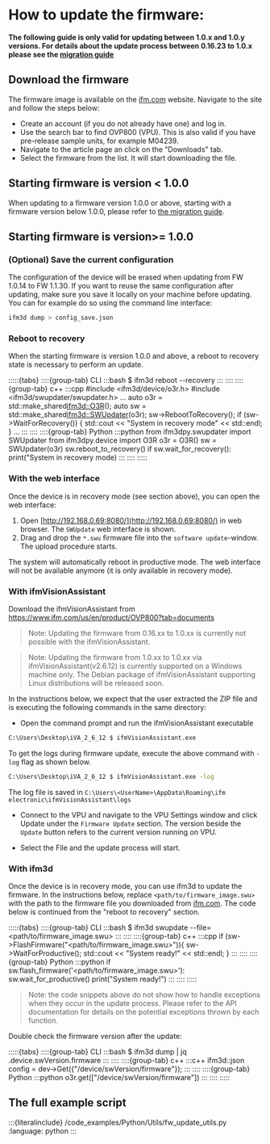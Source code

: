 # How to update the firmware:

**The following guide is only valid for updating between 1.0.x and 1.0.y versions. For details about the update process between 0.16.23 to 1.0.x please see the [migration guide](../Firmware/ReleaseNotes/FW_1.0.x/FW_1.0.x_migration_guide.md)**


## Download the firmware
The firmware image is available on the [ifm.com](https://www.ifm.com/) website. Navigate to the site and follow the steps below:
- Create an account (if you do not already have one) and log in.
- Use the search bar to find OVP800 (VPU). This is also valid if you have pre-release sample units, for example M04239.
- Navigate to the article page an click on the "Downloads" tab.
- Select the firmware from the list. It will start downloading the file.

## Starting firmware is version < 1.0.0
When updating to a firmware version 1.0.0 or above, starting with a firmware version below 1.0.0, please refer to [the migration guide](../Firmware/ReleaseNotes/FW_1.0.x/FW_1.0.x_migration_guide.md).
## Starting firmware is version>= 1.0.0

### (Optional) Save the current configuration
The configuration of the device will be erased when updating from FW 1.0.14 to FW 1.1.30. If you want to reuse the same configuration after updating, make sure you save it locally on your machine before updating.
You can for example do so using the command line interface:
```bash
ifm3d dump > config_save.json
```
### Reboot to recovery
When the starting firmware is version 1.0.0 and above, a reboot to recovery state is necessary to perform an update.

:::::{tabs}
::::{group-tab} CLI
:::bash
$ ifm3d reboot --recovery
:::
::::
::::{group-tab} c++
:::cpp
#include <ifm3d/device/o3r.h>
#include <ifm3d/swupdater/swupdater.h>
...
auto o3r = std::make_shared<ifm3d::O3R>();
auto sw = std::make_shared<ifm3d::SWUpdater>(o3r);
sw->RebootToRecovery();
if (sw->WaitForRecovery()) {
    std::cout << "System in recovery mode" << std::endl;
}
...
:::
::::
::::{group-tab} Python
:::python
from ifm3dpy.swupdater import SWUpdater
from ifm3dpy.device import O3R
o3r = O3R()
sw = SWUpdater(o3r)
sw.reboot_to_recovery()
if sw.wait_for_recovery():
    print("System in recovery mode)
:::
::::
:::::

### With the web interface

Once the device is in recovery mode (see section above), you can open the web interface:

1. Open [http://192.168.0.69:8080/](http://192.168.0.69:8080/) in web browser. The `SWUpdate` web interface is shown.
2. Drag and drop the `*.swu` firmware file into the `software update`-window. The upload procedure starts.

The system will automatically reboot in productive mode. The web interface will not be available anymore (it is only available in recovery mode).

### With ifmVisionAssistant

Download the ifmVisionAssistant from https://www.ifm.com/us/en/product/OVP800?tab=documents

>Note: Updating the firmware from 0.16.xx to 1.0.xx is currently not possible with the ifmVisionAssistant.

>Note: Updating the firmware from 1.0.xx to 1.0.xx via ifmVisionAssistant(v2.6.12) is currently supported on a Windows machine only. The Debian package of ifmVisionAssistant supporting Linux distributions will be released soon.

In the instructions below, we expect that the user extracted the ZIP file and is executing the following commands in the same directory:

- Open the command prompt and run the ifmVisionAssistant executable
```sh
C:\Users\Desktop\iVA_2_6_12 $ ifmVisionAssistant.exe
```
To get the logs during firmware update, execute the above command with `-log` flag as shown below.
```sh
C:\Users\Desktop\iVA_2_6_12 $ ifmVisionAssistant.exe -log
```
The log file is saved in `C:\Users\<UserName>\AppData\Roaming\ifm electronic\ifmVisionAssistant\logs`

- Connect to the VPU and navigate to the VPU Settings window and click Update under the `Firmware Update` section. The version beside the `Update` button refers to the current version running on VPU.

- Select the File and the update process will start.

### With ifm3d

Once the device is in recovery mode, you can use ifm3d to update the firmware.
In the instructions below, replace `<path/to/firmware_image.swu>` with the path to the firmware file you downloaded from [ifm.com](https://www.ifm.com/).
The code below is continued from the "reboot to recovery" section.

:::::{tabs}
::::{group-tab} CLI
:::bash
$ ifm3d swupdate --file=<path/to/firmware_image.swu>
:::
::::
::::{group-tab} c++
:::cpp
if (sw->FlashFirmware("<path/to/firmware_image.swu>")){
    sw->WaitForProductive();
    std::cout << "System ready!" << std::endl;
}
:::
::::
::::{group-tab} Python
:::python
if sw.flash_firmware('<path/to/firmware_image.swu>'):
    sw.wait_for_productive()
    print("System ready!")
:::
::::
:::::
> Note: the code snippets above do not show how to handle exceptions when they occur in the update process.
> Please refer to the API documentation for details on the potential exceptions thrown by each function.

Double check the firmware version after the update:

:::::{tabs}
::::{group-tab} CLI
:::bash
$ ifm3d dump | jq .device.swVersion.firmware
:::
::::
::::{group-tab} c++
:::c++
ifm3d::json config = dev->Get({"/device/swVersion/firmware"});
:::
::::
::::{group-tab} Python
:::python
o3r.get(["/device/swVersion/firmware"])
:::
::::
:::::

## The full example script

:::{literalinclude} /code_examples/Python/Utils/fw_update_utils.py
:language: python
:::